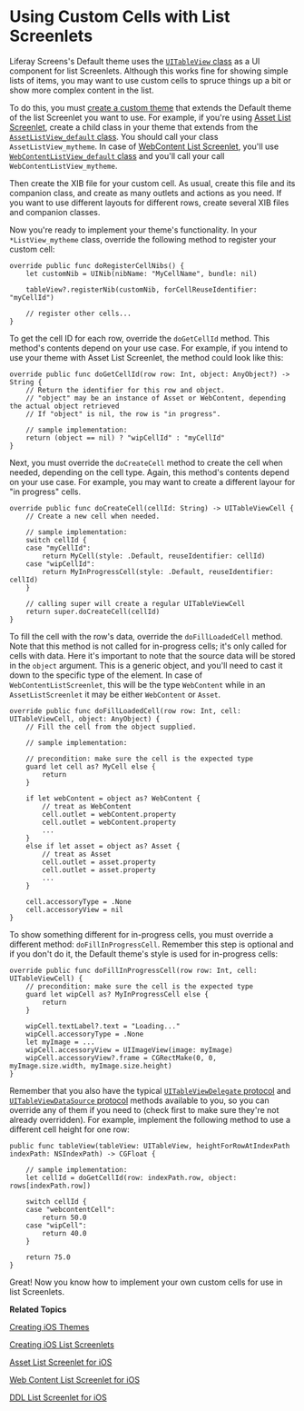 # Using Custom Cells with List Screenlets [](id=using-custom-cells-with-list-screenlets)

Liferay Screens's Default theme uses the 
[`UITableView` class](https://developer.apple.com/library/ios/documentation/UIKit/Reference/UITableView_Class/) 
as a UI component for list Screenlets. Although this works fine for showing 
simple lists of items, you may want to use custom cells to spruce things up a 
bit or show more complex content in the list. 

To do this, you must 
[create a custom theme](/develop/tutorials/-/knowledge_base/6-2/creating-ios-themes) 
that extends the Default theme of the list Screenlet you want to use. For 
example, if you're using 
[Asset List Screenlet](/develop/reference/-/knowledge_base/6-2/assetlistscreenlet-for-ios), 
create a child class in your theme that extends from the 
[`AssetListView_default` class](https://github.com/liferay/liferay-screens/blob/master/ios/Framework/Themes/Default/AssetListScreenlet/AssetListView_default.swift). 
You should call your class `AssetListView_mytheme`. 
In case of [WebContent List Screenlet](/develop/reference/-/knowledge_base/6-2/web-content-lists-creenlet-for-ios), you'll use [`WebContentListView_default` class](https://github.com/liferay/liferay-screens/blob/master/ios/Framework/Themes/Default/WebContent/ListScreenlet/WebContentListView_default.swift) and you'll call your call `WebContentListView_mytheme`.


Then create the XIB file for your custom cell. As usual, create this file and 
its companion class, and create as many outlets and actions as you need. If you 
want to use different layouts for different rows, create several XIB files and 
companion classes. 

Now you're ready to implement your theme's functionality. In your 
`*ListView_mytheme` class, override the following method to register your custom 
cell:

    override public func doRegisterCellNibs() {
        let customNib = UINib(nibName: "MyCellName", bundle: nil)

        tableView?.registerNib(customNib, forCellReuseIdentifier: "myCellId")

        // register other cells...
    }

To get the cell ID for each row, override the `doGetCellId` method. This 
method's contents depend on your use case. For example, if you intend to use 
your theme with Asset List Screenlet, the method could look like this: 

    override public func doGetCellId(row row: Int, object: AnyObject?) -> String {
        // Return the identifier for this row and object.
        // "object" may be an instance of Asset or WebContent, depending the actual object retrieved
        // If "object" is nil, the row is "in progress".

        // sample implementation:
        return (object == nil) ? "wipCellId" : "myCellId"
    }

Next, you must override the `doCreateCell` method to create the cell when 
needed, depending on the cell type. Again, this method's contents depend on your 
use case. For example, you may want to create a different layour for "in progress" cells.

    override public func doCreateCell(cellId: String) -> UITableViewCell {
        // Create a new cell when needed.

        // sample implementation:
        switch cellId {
        case "myCellId":
            return MyCell(style: .Default, reuseIdentifier: cellId)
        case "wipCellId":
            return MyInProgressCell(style: .Default, reuseIdentifier: cellId)
        }

        // calling super will create a regular UITableViewCell
        return super.doCreateCell(cellId)
    }

To fill the cell with the row's data, override the `doFillLoadedCell` method. 
Note that this method is not called for in-progress cells; it's only called for 
cells with data. Here it's important to note that the source data will be stored in the `object` argument. This is a generic object, and you'll need to cast it down to the specific type of the element. In case of `WebContentListScreenlet`, this will be the type `WebContent` while in an `AssetListScreenlet` it may be either `WebContent` or `Asset`.

    override public func doFillLoadedCell(row row: Int, cell: UITableViewCell, object: AnyObject) {
        // Fill the cell from the object supplied.

        // sample implementation:

        // precondition: make sure the cell is the expected type
        guard let cell as? MyCell else {
            return
        }
       
        if let webContent = object as? WebContent {
            // treat as WebContent
            cell.outlet = webContent.property
            cell.outlet = webContent.property
            ...
        }
        else if let asset = object as? Asset {
            // treat as Asset
            cell.outlet = asset.property
            cell.outlet = asset.property
            ...
        }
        
        cell.accessoryType = .None
        cell.accessoryView = nil      
    }

To show something different for in-progress cells, you must override a different 
method: `doFillInProgressCell`. Remember this step is optional and if you don't 
do it, the Default theme's style is used for in-progress cells: 

    override public func doFillInProgressCell(row row: Int, cell: UITableViewCell) {
        // precondition: make sure the cell is the expected type
        guard let wipCell as? MyInProgressCell else {
            return
        }
        
        wipCell.textLabel?.text = "Loading..."
        wipCell.accessoryType = .None
        let myImage = ...
        wipCell.accessoryView = UIImageView(image: myImage)
        wipCell.accessoryView?.frame = CGRectMake(0, 0, myImage.size.width, myImage.size.height)
    }

Remember that you also have the typical 
[`UITableViewDelegate` protocol](https://developer.apple.com/library/ios/documentation/UIKit/Reference/UITableViewDelegate_Protocol/) 
and 
[`UITableViewDataSource` protocol](https://developer.apple.com/library/ios/documentation/UIKit/Reference/UITableViewDataSource_Protocol/) 
methods available to you, so you can override any of them if you need to (check 
first to make sure they're not already overridden). For example, implement the 
following method to use a different cell height for one row: 

    public func tableView(tableView: UITableView, heightForRowAtIndexPath indexPath: NSIndexPath) -> CGFloat {

        // sample implementation:
        let cellId = doGetCellId(row: indexPath.row, object: rows[indexPath.row])

        switch cellId {
        case "webcontentCell":
            return 50.0
        case "wipCell":
            return 40.0
        }

        return 75.0
    }

Great! Now you know how to implement your own custom cells for use in list 
Screenlets. 

**Related Topics**

[Creating iOS Themes](/develop/tutorials/-/knowledge_base/6-2/creating-ios-themes)

[Creating iOS List Screenlets](/develop/tutorials/-/knowledge_base/6-2/creating-ios-list-screenlets)

[Asset List Screenlet for iOS](/develop/reference/-/knowledge_base/6-2/assetlistscreenlet-for-ios)

[Web Content List Screenlet for iOS](/develop/reference/-/knowledge_base/6-2/web-content-list-screenlet-for-ios)

[DDL List Screenlet for iOS](/develop/reference/-/knowledge_base/6-2/ddllistscreenlet-for-ios)
